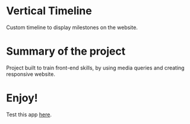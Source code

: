# Vertical Timeline

Custom timeline to display milestones on the website.

# Summary of the project

Project built to train front-end skills, by using media queries and creating responsive website.

# Enjoy!

Test this app [here](https://dominikkoniarz.github.io/Vertical-Timeline/).
